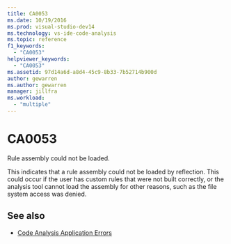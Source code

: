 ```yaml
---
title: CA0053
ms.date: 10/19/2016
ms.prod: visual-studio-dev14
ms.technology: vs-ide-code-analysis
ms.topic: reference
f1_keywords:
  - "CA0053"
helpviewer_keywords:
  - "CA0053"
ms.assetid: 97d14a6d-a8d4-45c9-8b33-7b52714b900d
author: gewarren
ms.author: gewarren
manager: jillfra
ms.workload:
  - "multiple"
---
```

# CA0053

Rule assembly could not be loaded.

This indicates that a rule assembly could not be loaded by reflection. This could occur if the user has custom rules that were not built correctly, or the analysis tool cannot load the assembly for other reasons, such as the file system access was denied.

## See also

- [Code Analysis Application Errors](../code-quality/code-analysis-application-errors.md)
